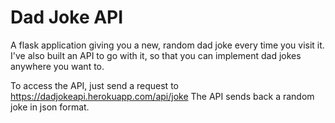 <h1>Dad Joke API</h1>

A flask application giving you a new, random dad joke every time you visit it. I've also built an API to go with it, so that you can implement dad jokes anywhere you want to. 

To access the API, just send a request to https://dadjokeapi.herokuapp.com/api/joke
The API sends back a random joke in json format. 
